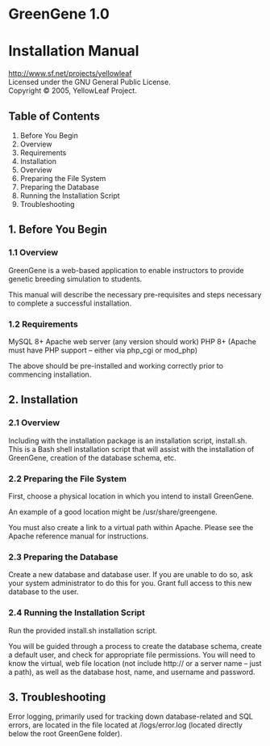 # GreenGene 1.0

# Installation Manual

http://www.sf.net/projects/yellowleaf    
Licensed under the GNU General Public License.    
Copyright © 2005, YellowLeaf Project.

## Table of Contents
1. Before You Begin
  1. Overview
  1. Requirements
1. Installation
  1. Overview
  1. Preparing the File System
  1. Preparing the Database
  1. Running the Installation Script
1. Troubleshooting

## 1. Before You Begin

### 1.1 Overview

GreenGene is a web-based application to enable instructors to provide genetic breeding simulation to students.

This manual will describe the necessary pre-requisites and steps necessary to complete a successful installation.


### 1.2 Requirements

MySQL 8+
Apache web server (any version should work)
PHP 8+ (Apache must have PHP support – either via php_cgi or mod_php)

The above should be pre-installed and working correctly prior to commencing installation.


## 2. Installation

### 2.1 Overview

Including with the installation package is an installation script, install.sh. This is a Bash shell installation script that will assist with the installation of GreenGene, creation of the database schema, etc.

### 2.2 Preparing the File System

First, choose a physical location in which you intend to install GreenGene.

An example of a good location might be /usr/share/greengene.

You must also create a link to a virtual path within Apache. Please see the Apache reference manual for instructions.

### 2.3 Preparing the Database

Create a new database and database user. If you are unable to do so, ask your system administrator to do this for you. Grant full access to this new database to the user.

### 2.4 Running the Installation Script

Run the provided install.sh installation script.

You will be guided through a process to create the database schema, create a default user, and check for appropriate file permissions. You will need to know the virtual, web file location (not include http:// or a server name – just a path), as well as the database host, name, and username and password.

## 3. Troubleshooting

Error logging, primarily used for tracking down database-related and SQL errors, are located in the file located at /logs/error.log (located directly below the root GreenGene folder).
